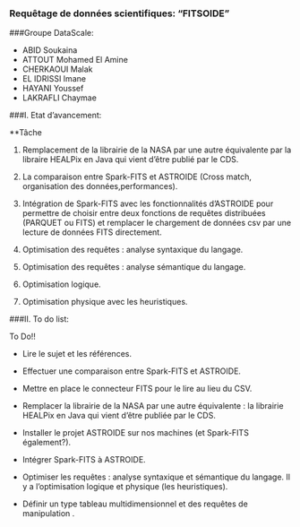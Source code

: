 ### Requêtage de données scientifiques: “FITSOIDE”

###Groupe DataScale:

- ABID Soukaina
- ATTOUT Mohamed El Amine
- CHERKAOUI Malak
- EL IDRISSI Imane
- HAYANI Youssef
- LAKRAFLI Chaymae

###I. Etat d’avancement:

 **Tâche                                                                

1. Remplacement de la librairie de la NASA par une autre équivalente par la libraire HEALPix en Java qui vient d’être publié par le CDS. 

2. La comparaison entre Spark-FITS et ASTROIDE (Cross match, organisation des données,performances).                             

3. Intégration de Spark-FITS avec les fonctionnalités d’ASTROIDE pour permettre de choisir entre deux fonctions de requêtes distribuées     (PARQUET ou FITS) et remplacer le chargement de données csv par une lecture de données FITS directement.                                 

4. Optimisation des requêtes : analyse syntaxique du langage.        

5. Optimisation des requêtes : analyse sémantique du langage.         

6. Optimisation logique.                                              

7. Optimisation physique avec les heuristiques.                       
  
  ###II. To do list:
  
To Do!!
- Lire le sujet et les références.

- Effectuer une comparaison entre Spark-FITS et ASTROIDE.

- Mettre en place le connecteur FITS pour le lire au lieu du CSV.

- Remplacer la librairie de la NASA par une autre équivalente : la librairie HEALPix en Java qui vient d’être publiée par le CDS.

- Installer le projet ASTROIDE sur nos machines (et Spark-FITS également?).

- Intégrer Spark-FITS à ASTROIDE.

- Optimiser les requêtes : analyse syntaxique et sémantique du langage. Il y a l’optimisation logique et physique (les heuristiques).

- Définir un type tableau multidimensionnel  et des requêtes de manipulation .
